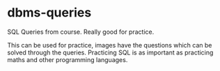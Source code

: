 # dbms-queries
SQL Queries from course. Really good for practice.

This can be used for practice, images have the questions which can be solved through the queries.
Practicing SQL is as important as practicing maths and other programming languages.

